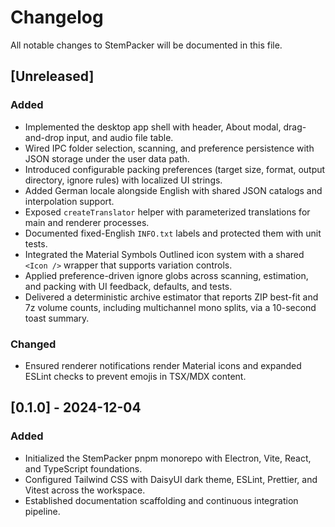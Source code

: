 # Changelog

All notable changes to StemPacker will be documented in this file.

## [Unreleased]
### Added
- Implemented the desktop app shell with header, About modal, drag-and-drop input, and audio file table.
- Wired IPC folder selection, scanning, and preference persistence with JSON storage under the user data path.
- Introduced configurable packing preferences (target size, format, output directory, ignore rules) with localized UI strings.
- Added German locale alongside English with shared JSON catalogs and interpolation support.
- Exposed `createTranslator` helper with parameterized translations for main and renderer processes.
- Documented fixed-English `INFO.txt` labels and protected them with unit tests.
- Integrated the Material Symbols Outlined icon system with a shared `<Icon />` wrapper that supports variation controls.
- Applied preference-driven ignore globs across scanning, estimation, and packing with UI feedback, defaults, and tests.
- Delivered a deterministic archive estimator that reports ZIP best-fit and 7z volume counts, including multichannel mono splits, via a 10-second toast summary.

### Changed
- Ensured renderer notifications render Material icons and expanded ESLint checks to prevent emojis in TSX/MDX content.

## [0.1.0] - 2024-12-04
### Added
- Initialized the StemPacker pnpm monorepo with Electron, Vite, React, and TypeScript foundations.
- Configured Tailwind CSS with DaisyUI dark theme, ESLint, Prettier, and Vitest across the workspace.
- Established documentation scaffolding and continuous integration pipeline.
